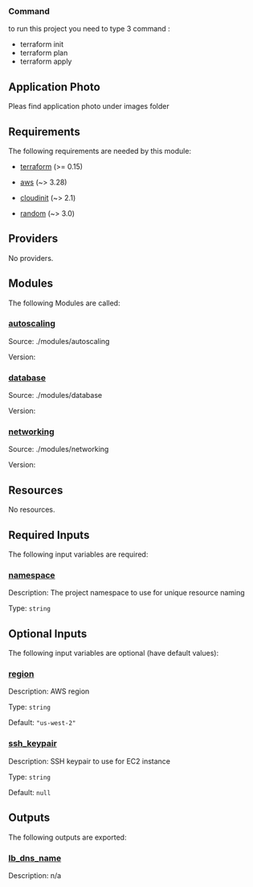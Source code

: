 ### Command
 to run this project you need to type 3 command :
 - terraform init 
 - terraform plan 
 - terraform apply 
## Application Photo

Pleas find application photo under images folder

## Requirements

The following requirements are needed by this module:

- <a name="requirement_terraform"></a> [terraform](#requirement\_terraform) (>= 0.15)

- <a name="requirement_aws"></a> [aws](#requirement\_aws) (~> 3.28)

- <a name="requirement_cloudinit"></a> [cloudinit](#requirement\_cloudinit) (~> 2.1)

- <a name="requirement_random"></a> [random](#requirement\_random) (~> 3.0)

## Providers

No providers.

## Modules

The following Modules are called:

### <a name="module_autoscaling"></a> [autoscaling](#module\_autoscaling)

Source: ./modules/autoscaling

Version:

### <a name="module_database"></a> [database](#module\_database)

Source: ./modules/database

Version:

### <a name="module_networking"></a> [networking](#module\_networking)

Source: ./modules/networking

Version:

## Resources

No resources.

## Required Inputs

The following input variables are required:

### <a name="input_namespace"></a> [namespace](#input\_namespace)

Description: The project namespace to use for unique resource naming

Type: `string`

## Optional Inputs

The following input variables are optional (have default values):

### <a name="input_region"></a> [region](#input\_region)

Description: AWS region

Type: `string`

Default: `"us-west-2"`

### <a name="input_ssh_keypair"></a> [ssh\_keypair](#input\_ssh\_keypair)

Description: SSH keypair to use for EC2 instance

Type: `string`

Default: `null`

## Outputs

The following outputs are exported:

### <a name="output_lb_dns_name"></a> [lb\_dns\_name](#output\_lb\_dns\_name)

Description: n/a
